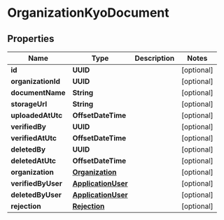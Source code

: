 

# OrganizationKyoDocument


## Properties

Name | Type | Description | Notes
------------ | ------------- | ------------- | -------------
**id** | **UUID** |  |  [optional]
**organizationId** | **UUID** |  |  [optional]
**documentName** | **String** |  |  [optional]
**storageUrl** | **String** |  |  [optional]
**uploadedAtUtc** | **OffsetDateTime** |  |  [optional]
**verifiedBy** | **UUID** |  |  [optional]
**verifiedAtUtc** | **OffsetDateTime** |  |  [optional]
**deletedBy** | **UUID** |  |  [optional]
**deletedAtUtc** | **OffsetDateTime** |  |  [optional]
**organization** | [**Organization**](Organization.md) |  |  [optional]
**verifiedByUser** | [**ApplicationUser**](ApplicationUser.md) |  |  [optional]
**deletedByUser** | [**ApplicationUser**](ApplicationUser.md) |  |  [optional]
**rejection** | [**Rejection**](Rejection.md) |  |  [optional]



